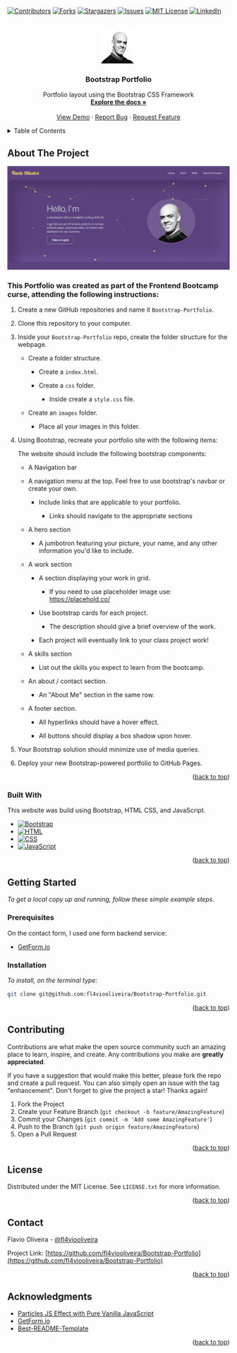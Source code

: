 <a name="readme-top"></a>

<!-- PROJECT SHIELDS -->
<!--
*** I'm using markdown "reference style" links for readability.
*** Reference links are enclosed in brackets [ ] instead of parentheses ( ).
*** See the bottom of this document for the declaration of the reference variables
*** for contributors-url, forks-url, etc. This is an optional, concise syntax you may use.
*** https://www.markdownguide.org/basic-syntax/#reference-style-links
-->
[![Contributors][contributors-shield]][contributors-url]
[![Forks][forks-shield]][forks-url]
[![Stargazers][stars-shield]][stars-url]
[![Issues][issues-shield]][issues-url]
[![MIT License][license-shield]][license-url]
[![LinkedIn][linkedin-shield]][linkedin-url]



<!-- PROJECT LOGO -->
<br />
<div align="center">
  <a href="https://github.com/fl4viooliveira/Bootstrap-Portfolio">
    <img src="./images/flavio_face.png" alt="Logo" width="80" height="80">
  </a>

<h3 align="center">Bootstrap Portfolio</h3>

  <p align="center">
    Portfolio layout using the Bootstrap CSS Framework
    <br />
    <a href="https://github.com/fl4viooliveira/Bootstrap-Portfolio"><strong>Explore the docs »</strong></a>
    <br />
    <br />
    <a href="https://github.com/fl4viooliveira/Bootstrap-Portfolio">View Demo</a>
    ·
    <a href="https://github.com/fl4viooliveira/Bootstrap-Portfolio/issues">Report Bug</a>
    ·
    <a href="https://github.com/fl4viooliveira/Bootstrap-Portfolio/issues">Request Feature</a>
  </p>
</div>



<!-- TABLE OF CONTENTS -->
<details>
  <summary>Table of Contents</summary>
  <ol>
    <li>
      <a href="#about-the-project">About The Project</a>
      <ul>
        <li><a href="#built-with">Built With</a></li>
      </ul>
    </li>
    <li>
      <a href="#getting-started">Getting Started</a>
      <ul>
        <li><a href="#prerequisites">Prerequisites</a></li>
        <li><a href="#installation">Installation</a></li>
      </ul>
    </li>
    <li><a href="#contributing">Contributing</a></li>
    <li><a href="#license">License</a></li>
    <li><a href="#contact">Contact</a></li>
    <li><a href="#acknowledgments">Acknowledgments</a></li>
  </ol>
</details>



<!-- ABOUT THE PROJECT -->
## About The Project

[![Product Name Screen Shot][product-screenshot]](https://github.com/fl4viooliveira/Bootstrap-Portfolio/images/img-tag.png)

### This Portfolio was created as part of the Frontend Bootcamp curse, attending the following instructions:  

1. Create a new GitHub repositories and name it `Bootstrap-Portfolio`.

2. Clone this repository to your computer.

3. Inside your `Bootstrap-Portfolio` repo, create the folder structure for the webpage.
   
   - Create a folder structure.

     - Create a `index.html`.

     - Create a `css` folder.

       - Inside create a `style.css` file.

   - Create an `images` folder.

       - Place all your images in this folder.

4. Using Bootstrap, recreate your portfolio site with the following items:

   The website should include the following bootstrap components:

    - A Navigation bar
    
    - A navigation menu at the top. Feel free to use bootstrap's navbar or create your own.

      - Include links that are applicable to your portfolio.
  
        - Links should navigate to the appropriate sections 

    - A hero section

        - A jumbotron featuring your picture, your name, and any other information you'd like to include.

    - A work section

      - A section displaying your work in grid. 

        - If you need to use placeholder image use: https://placehold.co/ 

      - Use bootstrap cards for each project.

        - The description should give a brief overview of the work.

      - Each project will eventually link to your class project work!

    - A skills section

      - List out the skills you expect to learn from the bootcamp.

    - An about / contact section.

      - An "About Me" section in the same row.
    
    - A footer section.

      - All hyperlinks should have a hover effect.

      - All buttons should display a box shadow upon hover.

5. Your Bootstrap solution should minimize use of media queries.

6. Deploy your new Bootstrap-powered portfolio to GitHub Pages.

<p align="right">(<a href="#readme-top">back to top</a>)</p>



### Built With
This website was build using Bootstrap, HTML CSS, and JavaScript.

* [![Bootstrap][Bootstrap.com]][Bootstrap-url]
* [![HTML][HTML]][HTML-url]
* [![CSS][CSS]][CSS-url]
* [![JavaScript][JavaScript]][JavaScript-url]

<p align="right">(<a href="#readme-top">back to top</a>)</p>



<!-- GETTING STARTED -->
## Getting Started

_To get a local copy up and running, follow these simple example steps._

### Prerequisites

On the contact form, I used one form backend service:
* [GetForm.io](https://getform.io/)


### Installation

_To install, on the terminal type:_
   ```sh
   git clone git@github.com:fl4viooliveira/Bootstrap-Portfolio.git
   ```

<p align="right">(<a href="#readme-top">back to top</a>)</p>


<!-- CONTRIBUTING -->
## Contributing

Contributions are what make the open source community such an amazing place to learn, inspire, and create. Any contributions you make are **greatly appreciated**.

If you have a suggestion that would make this better, please fork the repo and create a pull request. You can also simply open an issue with the tag "enhancement".
Don't forget to give the project a star! Thanks again!

1. Fork the Project
2. Create your Feature Branch (`git checkout -b feature/AmazingFeature`)
3. Commit your Changes (`git commit -m 'Add some AmazingFeature'`)
4. Push to the Branch (`git push origin feature/AmazingFeature`)
5. Open a Pull Request

<p align="right">(<a href="#readme-top">back to top</a>)</p>



<!-- LICENSE -->
## License

Distributed under the MIT License. See `LICENSE.txt` for more information.

<p align="right">(<a href="#readme-top">back to top</a>)</p>



<!-- CONTACT -->
## Contact

Flavio Oliveira - [@fl4viooliveira](https://twitter.com/fl4viooliveira) 

Project Link: [https://github.com/fl4viooliveira/Bootstrap-Portfolio](https://github.com/fl4viooliveira/Bootstrap-Portfolio)


<p align="right">(<a href="#readme-top">back to top</a>)</p>



<!-- ACKNOWLEDGMENTS -->
## Acknowledgments

* [Particles JS Effect with Pure Vanilla JavaScript](https://www.youtube.com/watch?v=d620nV6bp0A)
* [GetForm.io](https://getform.io/)
* [Best-README-Template](https://github.com/othneildrew/Best-README-Template)

<p align="right">(<a href="#readme-top">back to top</a>)</p>



<!-- MARKDOWN LINKS & IMAGES -->
<!-- https://www.markdownguide.org/basic-syntax/#reference-style-links -->
[contributors-shield]: https://img.shields.io/github/contributors/fl4viooliveira/Bootstrap-Portfolio.svg?style=for-the-badge
[contributors-url]: https://github.com/fl4viooliveira/Bootstrap-Portfolio/graphs/contributors
[forks-shield]: https://img.shields.io/github/forks/fl4viooliveira/Bootstrap-Portfolio.svg?style=for-the-badge
[forks-url]: https://github.com/fl4viooliveira/Bootstrap-Portfolio/network/members
[stars-shield]: https://img.shields.io/github/stars/fl4viooliveira/Bootstrap-Portfolio.svg?style=for-the-badge
[stars-url]: https://github.com/fl4viooliveira/Bootstrap-Portfolio/stargazers
[issues-shield]: https://img.shields.io/github/issues/fl4viooliveira/Bootstrap-Portfolio.svg?style=for-the-badge
[issues-url]: https://github.com/fl4viooliveira/Bootstrap-Portfolioe/issues
[license-shield]: https://img.shields.io/github/license/fl4viooliveira/Bootstrap-Portfolio.svg?style=for-the-badge
[license-url]: https://github.com/fl4viooliveira/Bootstrap-Portfolio/blob/master/LICENSE.txt
[linkedin-shield]: https://img.shields.io/badge/-LinkedIn-black.svg?style=for-the-badge&logo=linkedin&colorB=555
[linkedin-url]: https://www.linkedin.com/in/fl4viooliveira
[product-screenshot]: images/img-tag.png

[Bootstrap.com]: https://img.shields.io/badge/Bootstrap-563D7C?style=for-the-badge&logo=bootstrap&logoColor=white
[Bootstrap-url]: https://getbootstrap.com

[HTML]: https://img.shields.io/badge/HTML-563D7C?style=for-the-badge&logo=html&logoColor=white
[HTML-url]: https://developer.mozilla.org/en-US/docs/Web/HTML/Element/html

[CSS]: https://img.shields.io/badge/CSS-563D7C?style=for-the-badge&logo=css&logoColor=white
[CSS-url]: https://developer.mozilla.org/en-US/docs/Web/CSS

[JavaScript]: https://img.shields.io/badge/JavaScript-563D7C?style=for-the-badge&logo=javascript&logoColor=white
[JavaScript-url]: https://developer.mozilla.org/en-US/docs/Web/JavaScript